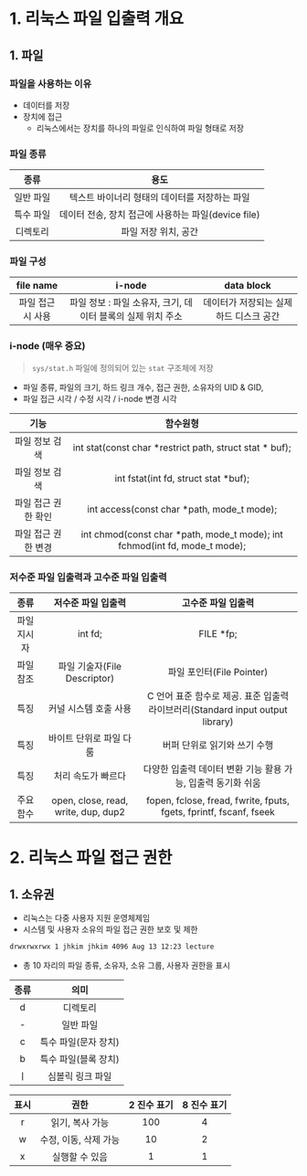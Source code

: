 # 1. 리눅스 파일 입출력 개요
## 1. 파일
### 파일을 사용하는 이유
- 데이터를 저장
- 장치에 접근
    - 리눅스에서는 장치를 하나의 파일로 인식하여 파일 형태로 저장

### 파일 종류
종류 | 용도 |
:---: |:---: |
일반 파일 | 텍스트 바이너리 형태의 데이터를 저장하는 파일
특수 파일 | 데이터 전송, 장치 접근에 사용하는 파일(device file)
디렉토리 | 파일 저장 위치, 공간

### 파일 구성
file name | i-node | data block |
:---: |:---: |:---: |
파일 접근 시 사용 | 파일 정보 : 파일 소유자, 크기, 데이터 블록의 실제 위치 주소 | 데이터가 저장되는 실제 하드 디스크 공간


### i-node (매우 중요)
> `sys/stat.h` 파일에 정의되어 있는 `stat` 구조체에 저장
- 파일 종류, 파일의 크기, 하드 링크 개수, 접근 권한, 소유자의 UID & GID,
- 파일 접근 시각 / 수정 시각 / i-node 변경 시각

기능 | 함수원형
:---: |:---: |
파일 정보 검색 | int stat(const char *restrict path, struct stat * buf); 
파일 정보 검색 | int fstat(int fd, struct stat *buf);
파일 접근 권한 확인 | int access(const char *path, mode_t mode);
파일 접근 권한 변경 | int chmod(const char *path, mode_t mode); int fchmod(int fd, mode_t mode);

### 저수준 파일 입출력과 고수준 파일 입출력

종류 | 저수준 파일 입출력 | 고수준 파일 입출력 | 
:---: | :---: | :---: | 
파일 지시자 | int fd; | FILE *fp;
파일 참조 | 파일 기술자(File Descriptor) | 파일 포인터(File Pointer)
특징 | 커널 시스템 호출 사용 | C 언어 표준 함수로 제공. 표준 입출력 라이브러리(Standard input output library)
특징 | 바이트 단위로 파일 다룸 | 버퍼 단위로 읽기와 쓰기 수행
특징 | 처리 속도가 빠르다 | 다양한 입출력 데이터 변환 기능 활용 가능, 입출력 동기화 쉬움
주요 함수 | open, close, read, write, dup, dup2 | fopen, fclose, fread, fwrite, fputs, fgets, fprintf, fscanf, fseek

# 2. 리눅스 파일 접근 권한

## 1. 소유권
- 리눅스는 다중 사용자 지원 운영체제임
- 시스템 및 사용자 소유의 파일 접근 권한 보호 및 제한

```bash
drwxrwxrwx 1 jhkim jhkim 4096 Aug 13 12:23 lecture
```
- 총 10 자리의 파일 종류, 소유자, 소유 그룹, 사용자 권한을 표시

종류 | 의미 |
:---: | :---: | 
d | 디렉토리
\- | 일반 파일
c | 특수 파일(문자 장치)
b | 특수 파일(블록 장치)
ㅣ | 심볼릭 링크 파일

표시 | 권한 | 2 진수 표기 | 8 진수 표기 |
:---: |:---: |:---: |:---: |
r | 읽기, 복사 가능 | 100 | 4
w | 수정, 이동, 삭제 가능 | 10 | 2
x | 실행할 수 있음 | 1 | 1